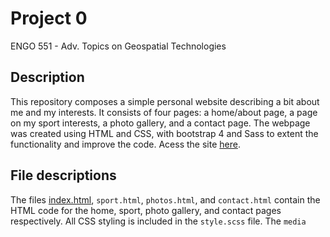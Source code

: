 # Project 0

ENGO 551 - Adv. Topics on Geospatial Technologies

## Description

This repository composes a simple personal website describing a bit about me and my interests.  It consists of four pages: a home/about page, a page on my sport interests, a photo gallery, and a contact page.  The webpage was created using HTML and CSS, with bootstrap 4 and Sass to extent the functionality and improve the code. Acess the site [here](https://adamreidsmith.github.io/ENGO651-project0/).

## File descriptions

The files [index.html](./index.html), `sport.html`, `photos.html`, and `contact.html` contain the HTML code for the home, sport, photo gallery, and contact pages respectively.  All CSS styling is included in the `style.scss` file.  The `media`